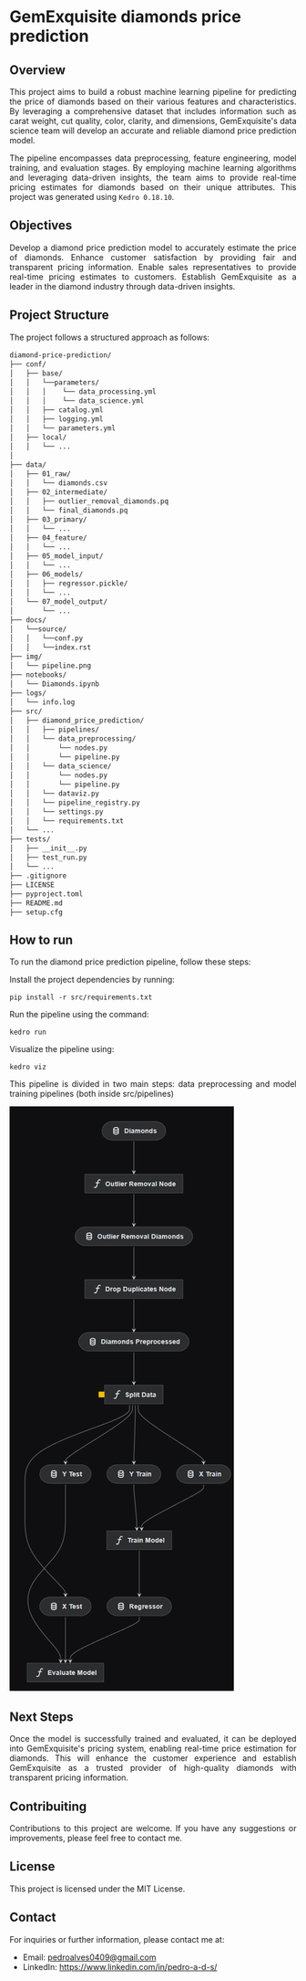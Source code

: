 # GemExquisite diamonds price prediction

## Overview
<div style = "text-align: justify">
This project aims to build a robust machine learning pipeline for predicting the price of diamonds based on their various features and characteristics. By leveraging a comprehensive dataset that includes information such as carat weight, cut quality, color, clarity, and dimensions, GemExquisite's data science team will develop an accurate and reliable diamond price prediction model.

The pipeline encompasses data preprocessing, feature engineering, model training, and evaluation stages. By employing machine learning algorithms and leveraging data-driven insights, the team aims to provide real-time pricing estimates for diamonds based on their unique attributes.
This project was generated using `Kedro 0.18.10`.
</div>

## Objectives
<div style = "text-align: justify">
Develop a diamond price prediction model to accurately estimate the price of diamonds.
Enhance customer satisfaction by providing fair and transparent pricing information.
Enable sales representatives to provide real-time pricing estimates to customers.
Establish GemExquisite as a leader in the diamond industry through data-driven insights.

## Project Structure
The project follows a structured approach as follows:

```
diamond-price-prediction/
├── conf/
│   ├── base/
│   │   └──parameters/
│   │   │    └── data_processing.yml
│   │   │    └── data_science.yml
│   │   ├── catalog.yml
│   │   ├── logging.yml
│   │   └── parameters.yml
│   ├── local/
│   │   └── ...
│   
├── data/
│   ├── 01_raw/
│   │   └── diamonds.csv
│   ├── 02_intermediate/
│   │   ├── outlier_removal_diamonds.pq
│   │   └── final_diamonds.pq
│   ├── 03_primary/
│   │   └── ...
│   ├── 04_feature/
│   │   └── ...
│   ├── 05_model_input/
│   │   └── ...
│   ├── 06_models/
│   │   ├── regressor.pickle/
│   │   └── ...
│   └── 07_model_output/
│       └── ...
├── docs/
│   └──source/
│   │   └──conf.py
│   │   └──index.rst
├── img/
│   └── pipeline.png
├── notebooks/
│   └── Diamonds.ipynb
├── logs/
│   └── info.log
├── src/
│   ├── diamond_price_prediction/
│   │   ├── pipelines/
│   │   └── data_preprocessing/
│   │       └── nodes.py
│   │       └── pipeline.py
│   │   └── data_science/
│   │       └── nodes.py
│   │       └── pipeline.py
│   │   └── dataviz.py
│   │   └── pipeline_registry.py
│   │   └── settings.py
│   │   └── requirements.txt
│   └── ...
├── tests/
│   ├── __init__.py
│   ├── test_run.py
│   └── ...
├── .gitignore
├── LICENSE
├── pyproject.toml
├── README.md
├── setup.cfg
```

## How to run

To run the diamond price prediction pipeline, follow these steps:

Install the project dependencies by running:

```
pip install -r src/requirements.txt
```

Run the pipeline using the command:

```
kedro run
```

Visualize the pipeline using:

```
kedro viz
```

This pipeline is divided in two main steps: data preprocessing and model training pipelines (both inside src/pipelines)

![Pipeline](/diamond-price-prediction/img/pipeline.png)

## Next Steps

Once the model is successfully trained and evaluated, it can be deployed into GemExquisite's pricing system, enabling real-time price estimation for diamonds. This will enhance the customer experience and establish GemExquisite as a trusted provider of high-quality diamonds with transparent pricing information.

## Contribuiting

Contributions to this project are welcome. If you have any suggestions or improvements, please feel free to contact me.

## License

This project is licensed under the MIT License.

## Contact

For inquiries or further information, please contact me at:
 - Email: pedroalves0409@gmail.com
 - LinkedIn: https://www.linkedin.com/in/pedro-a-d-s/
</div>

